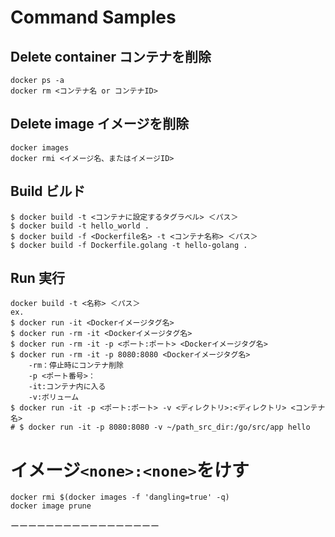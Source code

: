 # Command Samples

## Delete container コンテナを削除
```
docker ps -a
docker rm <コンテナ名 or コンテナID>
```

## Delete image イメージを削除
```
docker images
docker rmi <イメージ名、またはイメージID>
```

## Build ビルド
```
$ docker build -t <コンテナに設定するタグラベル> ＜パス＞
$ docker build -t hello_world .
$ docker build -f <Dockerfile名> -t <コンテナ名称> ＜パス＞
$ docker build -f Dockerfile.golang -t hello-golang .

```
## Run 実行
```
docker build -t <名称> ＜パス＞
ex.
$ docker run -it <Dockerイメージタグ名>
$ docker run -rm -it <Dockerイメージタグ名>
$ docker run -rm -it -p <ポート:ポート> <Dockerイメージタグ名>
$ docker run -rm -it -p 8080:8080 <Dockerイメージタグ名>
    -rm：停止時にコンテナ削除
    -p <ポート番号>：
    -it:コンテナ内に入る
    -v:ボリューム
$ docker run -it -p <ポート:ポート> -v <ディレクトリ>:<ディレクトリ> <コンテナ名>
# $ docker run -it -p 8080:8080 -v ~/path_src_dir:/go/src/app hello

```

# イメージ`<none>:<none>`をけす
```
docker rmi $(docker images -f 'dangling=true' -q)
docker image prune
```


ーーーーーーーーーーーーーーーーー

